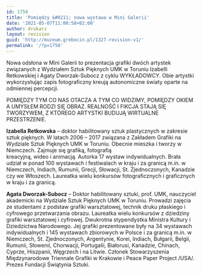 ```yaml
---
id: 1750
title: 'Pomiędzy &#8211; nowa wystawa w Mini Galerii'
date: '2021-05-07T11:00:58+02:00'
author: drukarz
layout: revision
guid: 'http://muzeum.grebocin.pl/1327-revision-v1/'
permalink: '/?p=1750'
---
```


Nowa odsłona w Mini Galerii to prezentacja grafiki dwóch artystek związanych z Wydziałem Sztuk Pięknych UMK w Toruniu Izabelli Retkowskiej i Agaty Dworzak-Subocz z cyklu WYKŁADOWCY. Obie artystki wykorzystując zapis fotograficzny kreują autonomiczne światy oparte na odmiennej percepcji.

POMIĘDZY TYM CO NAS OTACZA A TYM CO WIDZIMY, POMIĘDZY OKIEM A UMYSŁEM RODZI SIĘ OBRAZ. REALNOŚĆ I FIKCJA STAJĄ SIĘ TWORZYWEM, Z KTÓREGO ARTYSTKI BUDUJĄ WIRTUALNE PRZESTRZENIE.

**Izabella Retkowska** – doktor habilitowany sztuk plastycznych w zakresie sztuk pięknych. W latach 2006 – 2017 związana z Zakładem Grafiki na Wydziale Sztuk Pięknych UMK w Toruniu. Obecnie mieszka i tworzy w Niemczech. Zajmuje się grafiką, fotografią  
kreacyjną, wideo i animacją. Autorka 17 wystaw indywidualnych. Brała udział w ponad 100 wystawach i festiwalach w kraju i za granicą m.in. w Niemczech, Indiach, Rumunii, Grecji, Słowacji, St. Zjednoczonych, Kanadzie czy we Włoszech. Laureatka wielu konkursów fotograficznych i graficznych w kraju i za granicą.

**Agata Dworzak-Subocz** – Doktor habilitowany sztuki, prof. UMK, nauczyciel akademicki na Wydziale Sztuk Pięknych UMK w Toruniu. Prowadzi zajęcia ze studentami z podstaw grafiki warsztatowej, technik druku płaskiego i cyfrowego przetwarzania obrazu. Laureatka wielu konkursów z dziedziny grafiki warsztatowej i cyfrowej. Dwukrotna stypendystka Ministra Kultury i Dziedzictwa Narodowego. Jej grafiki prezentowane były na 34 wystawach indywidualnych i 145 wystawach zbiorowych w Polsce i za granicą m.in. w Niemczech, St. Zjednoczonych, Argentynie, Korei, Indiach, Bułgarii, Belgii, Rumunii, Słowenii, Chorwacji, Portugalii, Białorusi, Kanadzie, Chinach, Cyprze, Hiszpanii, Węgrzech i na Litwie. Członek Stowarzyszenia  
Międzynarodowe Triennale Grafiki w Krakowie i Peace Paper Project /USA/.  
Prezes Fundacji Świątynia Sztuki.